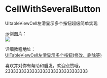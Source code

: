# CellWithSeveralButton
UItableViewCell左滑显示多个按钮超级简单实现

示例图片：  
![](http://yfnice.com/content/images/2015/08/VID_20150807_113149.gif)

详细教程地址：  
[UITableViewCell左滑显示多个按钮(修改、删除等)](http://yfnice.com/uitableviewcellzuo-hua-xian-shi-duo-ge-an-niu-xiu-gai-shan-chu-deng/)  

喜欢并对你有帮助和启发，欢迎点赞哦，2333333333333333333333333333333
